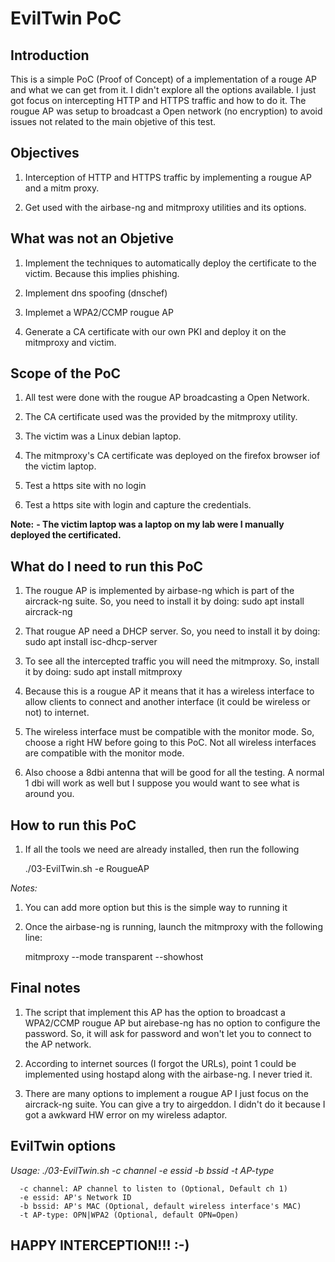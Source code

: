 # EvilTwin PoC


## Introduction

This is a simple PoC (Proof of Concept) of a implementation of a rouge AP and what we can get from it. I didn't explore all the options available. I just got focus on intercepting HTTP and HTTPS traffic and how to do it.
The rougue AP was setup to broadcast a Open network (no encryption) to avoid issues not related to the main objetive of this test.

## Objectives

1. Interception of HTTP and HTTPS traffic by implementing a rougue AP and a mitm proxy.

2. Get used with the airbase-ng and mitmproxy utilities and its options.

## What was not an Objetive

1. Implement the techniques to automatically deploy the certificate to the victim. Because this implies phishing.

2. Implement dns spoofing (dnschef)

3. Implemet a WPA2/CCMP rougue AP

4. Generate a CA certificate with our own PKI and deploy it on the mitmproxy and victim.


## Scope of the PoC

1. All test were done with the rougue AP broadcasting a Open Network.

2. The CA certificate used was the provided by the mitmproxy utility. 

3. The victim was a Linux debian laptop.

4. The mitmproxy's CA certificate was deployed on the firefox browser iof the victim laptop.

5. Test a https site with no login

6. Test a https site with login and capture the credentials.


**Note:**
**- The victim laptop was a laptop on my lab were I manually deployed the certificated.**

## What do I need to run this PoC

1. The rougue AP is implemented by airbase-ng which is part of the aircrack-ng suite. So, you need to install it by doing:
	sudo  apt install aircrack-ng

2. That rougue AP need a DHCP server. So, you need to install it by doing:
	sudo apt install isc-dhcp-server
	
3. To see all the intercepted traffic you will need the mitmproxy. So, install it by doing:
	sudo apt install mitmproxy

4. Because this is a rougue AP it means that it has a wireless interface to allow clients to connect and another interface (it could be wireless or not) to internet.

5. The wireless interface must be compatible with the monitor mode. So, choose a right HW before going to this PoC. Not all wireless interfaces are compatible with the monitor mode.

6. Also choose a 8dbi antenna that will be good for all the testing. A normal 1 dbi will work as well but I suppose you would want to see what is around you.


## How to run this PoC

1. If all the tools we need are already installed, then run the following

	./03-EvilTwin.sh -e RougueAP

*Notes:*
1. You can add more option but this is the simple way to running it

2. Once the airbase-ng is running, launch the mitmproxy with the following line:

	mitmproxy --mode transparent --showhost


## Final notes

1. The script that implement this AP has the option to broadcast a WPA2/CCMP rougue AP but airebase-ng has no option to configure the password. So, it will ask for password and won't let you to connect to the AP network.

2. According to internet sources (I forgot the URLs), point 1 could be implemented using hostapd along with the airbase-ng. I never tried it.

3. There are many options to implement a rougue AP I just focus on the aircrack-ng suite. You can give a try to airgeddon. I didn't do it because I got a awkward HW error on my wireless adaptor.


## EvilTwin options

*Usage: ./03-EvilTwin.sh -c channel -e essid -b bssid -t AP-type*

      -c channel: AP channel to listen to (Optional, Default ch 1)
      -e essid: AP's Network ID
      -b bssid: AP's MAC (Optional, default wireless interface's MAC)
      -t AP-type: OPN|WPA2 (Optional, default OPN=Open)


	
## HAPPY INTERCEPTION!!!	:-)
	
	

	
	
	
	
	
	
	

